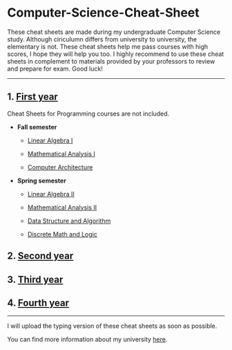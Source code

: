 # Computer-Science-Cheat-Sheet

These cheat sheets are made during my undergraduate Computer Science study. Although ciriculumn differs from university to university, the elementary is not. These cheat sheets help me pass courses with high scores, I hope they will help you too. I highly recommend to use these cheat sheets in complement to materials provided by your professors to review and prepare for exam. Good luck!

----

## 1. [First year](./1st-year)

Cheat Sheets for Programming courses are not included.

  * __Fall semester__
  
    - [Linear Algebra I](./1st-year/Linear-Algebra-I.pdf)
        
    - [Mathematical Analysis I](./1st-year/Mathematical-Analysis-I.pdf)
    
    - [Computer Architecture]()
        
  * __Spring semester__
  
    - [Linear Algebra II](Linear-Algebra-II.pdf)
        
    - [Mathematical Analysis II](./1st-year/Mathematical-Analysis-II.pdf)
    
    - [Data Structure and Algorithm](./1st-year/Data-Structure-Algorithm.pdf)
    
    - [Discrete Math and Logic](./1st-year/Discrete-Math.pdf)
        
## 2. [Second year]()

## 3. [Third year]()
 
## 4. [Fourth year]()
 
 ----
 
 I will upload the typing version of these cheat sheets as soon as possible.
 
 You can find more information about my university [here](https://university.innopolis.ru/en/).
